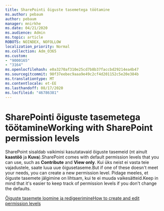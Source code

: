 ```yaml
---
title: SharePointi õiguste tasemetega töötamine
ms.author: pebaum
author: pebaum
manager: mnirkhe
ms.date: 04/21/2020
ms.audience: Admin
ms.topic: article
ROBOTS: NOINDEX, NOFOLLOW
localization_priority: Normal
ms.collection: Adm_O365
ms.custom:
- "9000165"
- "3164"
ms.openlocfilehash: e0a3270af310e25cd7b8b37faccbd29214ea4b47
ms.sourcegitcommit: 90f37eebec9aaa9e49c2cf4d201152c5e20e384b
ms.translationtype: MT
ms.contentlocale: et-EE
ms.lasthandoff: 08/17/2020
ms.locfileid: "46786381"
---
```

# <a name="working-with-sharepoint-permission-levels"></a><span data-ttu-id="eb76f-102">SharePointi õiguste tasemetega töötamine</span><span class="sxs-lookup"><span data-stu-id="eb76f-102">Working with SharePoint permission levels</span></span>

<span data-ttu-id="eb76f-103">SharePoint sisaldab vaikimisi kasutatavaid õiguste tasemeid (nt ainult **kaastöö** ja **Kuva**).</span><span class="sxs-lookup"><span data-stu-id="eb76f-103">SharePoint comes with default permission levels that you can use, such as **Contribute** and **View only**.</span></span> <span data-ttu-id="eb76f-104">Kui üks neist ei vasta teie vajadustele, saate luua uue õigusetaseme.</span><span class="sxs-lookup"><span data-stu-id="eb76f-104">But if one of these doesn't meet your needs, you can create a new permission level.</span></span> <span data-ttu-id="eb76f-105">Pidage meeles, et õiguste tasemete jälgimine on lihtsam, kui te ei muuda vaikesätteid.</span><span class="sxs-lookup"><span data-stu-id="eb76f-105">Keep in mind that it's easier to keep track of permission levels if you don't change the defaults.</span></span>

[<span data-ttu-id="eb76f-106">Õiguste tasemete loomine ja redigeerimine</span><span class="sxs-lookup"><span data-stu-id="eb76f-106">How to create and edit permission levels</span></span>](https://docs.microsoft.com/sharepoint/how-to-create-and-edit-permission-levels)